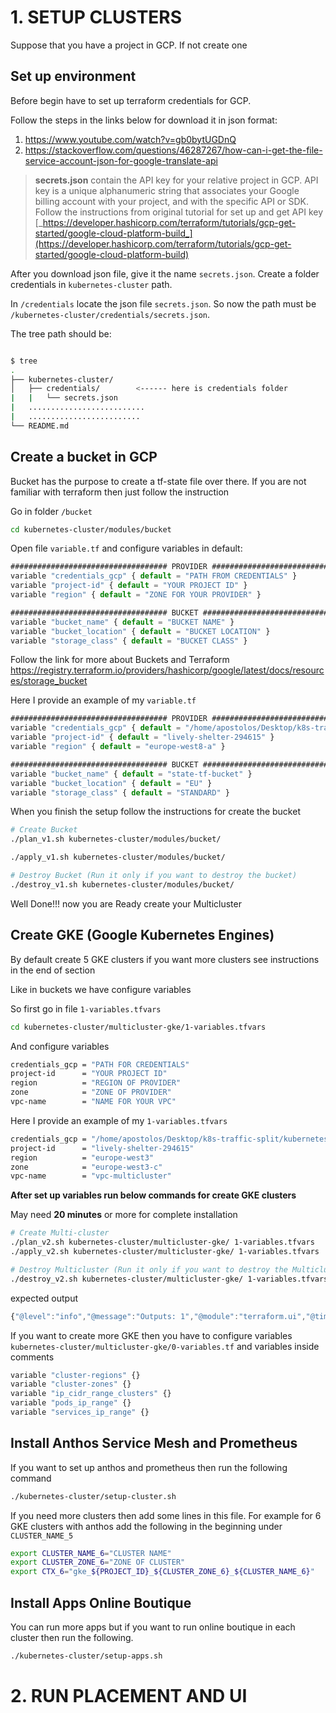 # 1. SETUP CLUSTERS

Suppose that you have a project in GCP. If not create one

## Set up environment

Before begin have to set up terraform credentials for GCP.

Follow the steps in the links below for download it in json format:

1. https://www.youtube.com/watch?v=gb0bytUGDnQ
2. https://stackoverflow.com/questions/46287267/how-can-i-get-the-file-service-account-json-for-google-translate-api

> **secrets.json** contain the API key for your relative project in GCP. API key is a unique alphanumeric string that associates your Google billing account with your project, and with the specific API or SDK. Follow the instructions from original tutorial for set up and get API key [_https://developer.hashicorp.com/terraform/tutorials/gcp-get-started/google-cloud-platform-build_](https://developer.hashicorp.com/terraform/tutorials/gcp-get-started/google-cloud-platform-build)

After you download json file, give it the name `secrets.json`.
Create a folder credentials in `kubernetes-cluster` path.

In `/credentials` locate the json file `secrets.json`. So now the path must be `/kubernetes-cluster/credentials/secrets.json`.

The tree path should be:

```bash

$ tree
.
├── kubernetes-cluster/
│   ├── credentials/        <------ here is credentials folder
|   |   └── secrets.json
|   ..........................
|   .........................
└── README.md

```

## Create a bucket in GCP

Bucket has the purpose to create a tf-state file over there.
If you are not familiar with terraform then just follow the instruction

Go in folder `/bucket`

```sh
cd kubernetes-cluster/modules/bucket
```

Open file `variable.tf` and configure variables in default:

```js
################################### PROVIDER ##############################
variable "credentials_gcp" { default = "PATH FROM CREDENTIALS" }
variable "project-id" { default = "YOUR PROJECT ID" }
variable "region" { default = "ZONE FOR YOUR PROVIDER" }

################################### BUCKET ###################################
variable "bucket_name" { default = "BUCKET NAME" }
variable "bucket_location" { default = "BUCKET LOCATION" }
variable "storage_class" { default = "BUCKET CLASS" }
```

Follow the link for more about Buckets and Terraform https://registry.terraform.io/providers/hashicorp/google/latest/docs/resources/storage_bucket

Here I provide an example of my `variable.tf`

```js
################################### PROVIDER ##############################
variable "credentials_gcp" { default = "/home/apostolos/Desktop/k8s-traffic-split/kubernetes-cluster/credentials" }
variable "project-id" { default = "lively-shelter-294615" }
variable "region" { default = "europe-west8-a" }

################################### BUCKET ###################################
variable "bucket_name" { default = "state-tf-bucket" }
variable "bucket_location" { default = "EU" }
variable "storage_class" { default = "STANDARD" }
```

When you finish the setup follow the instructions for create the bucket

```sh
# Create Bucket
./plan_v1.sh kubernetes-cluster/modules/bucket/

./apply_v1.sh kubernetes-cluster/modules/bucket/

# Destroy Bucket (Run it only if you want to destroy the bucket)
./destroy_v1.sh kubernetes-cluster/modules/bucket/
```

Well Done!!! now you are Ready create your Multicluster

## Create GKE (Google Kubernetes Engines)

By default create 5 GKE clusters if you want more clusters see instructions in the end of section

Like in buckets we have configure variables

So first go in file `1-variables.tfvars`

```sh
cd kubernetes-cluster/multicluster-gke/1-variables.tfvars
```

And configure variables

```sh
credentials_gcp = "PATH FOR CREDENTIALS"
project-id      = "YOUR PROJECT ID"
region          = "REGION OF PROVIDER"
zone            = "ZONE OF PROVIDER"
vpc-name        = "NAME FOR YOUR VPC"
```

Here I provide an example of my `1-variables.tfvars`

```sh
credentials_gcp = "/home/apostolos/Desktop/k8s-traffic-split/kubernetes-cluster/credentials"
project-id      = "lively-shelter-294615"
region          = "europe-west3"
zone            = "europe-west3-c"
vpc-name        = "vpc-multicluster"
```

**After set up variables run below commands for create GKE clusters**

May need **20 minutes** or more for complete installation

```sh
# Create Multi-cluster
./plan_v2.sh kubernetes-cluster/multicluster-gke/ 1-variables.tfvars
./apply_v2.sh kubernetes-cluster/multicluster-gke/ 1-variables.tfvars

# Destroy Multicluster (Run it only if you want to destroy the Multicluster)
./destroy_v2.sh kubernetes-cluster/multicluster-gke/ 1-variables.tfvars
```

expected output

```js
{"@level":"info","@message":"Outputs: 1","@module":"terraform.ui","@timestamp":"2023-09-20T15:42:34.561607+03:00","outputs":{"region":{"sensitive":false,"type":"string","value":"europe-west3"}},"type":"outputs"}
```

If you want to create more GKE then you have to configure variables `kubernetes-cluster/multicluster-gke/0-variables.tf` and variables inside comments

```js
variable "cluster-regions" {}
variable "cluster-zones" {}
variable "ip_cidr_range_clusters" {}
variable "pods_ip_range" {}
variable "services_ip_range" {}
```

## Install Anthos Service Mesh and Prometheus

If you want to set up anthos and prometheus then run the following command

```sh
./kubernetes-cluster/setup-cluster.sh
```

If you need more clusters then add some lines in this file. For example for 6 GKE clusters with anthos add the following in the beginning under `CLUSTER_NAME_5`

```sh
export CLUSTER_NAME_6="CLUSTER NAME"
export CLUSTER_ZONE_6="ZONE OF CLUSTER"
export CTX_6="gke_${PROJECT_ID}_${CLUSTER_ZONE_6}_${CLUSTER_NAME_6}"
```

## Install Apps Online Boutique

You can run more apps but if you want to run online boutique in each cluster then run the following.

```sh
./kubernetes-cluster/setup-apps.sh
```

# 2. RUN PLACEMENT AND UI